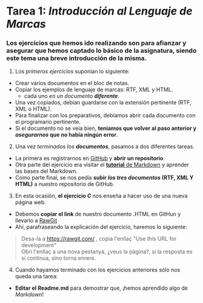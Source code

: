 # Tarea 1: _Introducción al Lenguaje de Marcas_
### Los ejercicios que hemos ido realizando son para afianzar y asegurar que hemos captado **lo básico** de la asignatura, siendo este tema una breve introducción de la misma.
1. Los _primeros ejercicios_ suponían lo siguiente:
 * Crear varios documentos en el bloc de notas.
 * Copiar los ejemplos de lenguaje de marcas: RTF, XML y HTML.
   * cada uno _en un documento **diferente**_.
 * Una vez copiados, debían guardarse con la extensión pertinente (RTF, XML o HTML).
 * Para finalizar con los preparativos, debíamos abrir cada documento con el programario pertinente.
 * Si el documento no se veía bien, **teníamos que volver al paso anterior y _asegurarnos_ que no había ningún error**.
 
2. Una vez _terminados los **documentos**_, pasamos a dos diferentes tareas.
 * La primera es registrarnos en [GitHub][Github] y **abrir un repositorio**.
 * Otra parte del ejercicio era visitar el [**tutorial** de Markdown][Tutorial MarkDown] y aprender las bases del Markdown.
 * Como parte final, se nos pedía **subir _los tres documentos_ (RTF, XML Y HTML)** a nuestro repositorio de GitHub.
 
3. En esta ocasión, **el ejercicio _C_** nos enseña a hacer uso de una nueva página web.
 * Debemos **copiar el link** de nuestro documento .HTML en GitHun y llevarlo a [RawGit][RawGit]
 * Ahí, parafraseando la explicación del ejercicio, haremos lo siguiente:
 > Desa-la a https://rawgit.com/ , copia l'enllaç "Use this URL for development"  
 > Obri l'enllaç a una nova pestanya, ¿veus la pàgina?, si la resposta es si continua, sino torna enrere.
 
 4. Cuando hayamos terminado con los ejercicios anteriores sólo nos queda una tarea:
  * **Editar el Readme.md** para demostrar que, ¡hemos aprendido algo de _Markdown_!
  
  [Github]: https://github.com/
  [Tutorial MarkDown]: http://www.markdowntutorial.com
  [RawGit]: https://rawgit.com
